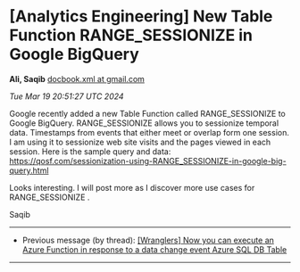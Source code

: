 








[Analytics Engineering] New Table Function RANGE\_SESSIONIZE in Google BigQuery
===============================================================================


**Ali, Saqib**
[docbook.xml at gmail.com](mailto:wranglers%40analyticsengineering.net?Subject=Re%3A%20%5BWranglers%5D%20New%20Table%20Function%20RANGE_SESSIONIZE%20in%20Google%20BigQuery&In-Reply-To=%3CCABDm0O92sLj5Xfn9Kc6KDxkEuXmPuc9x1CNVBh6cXaoY3Y7jwQ%40mail.gmail.com%3E "[Wranglers] New Table Function RANGE_SESSIONIZE in Google BigQuery")   

*Tue Mar 19 20:51:27 UTC 2024*  

Google recently added a new Table Function called RANGE\_SESSIONIZE to
Google BigQuery. RANGE\_SESSIONIZE allows you to sessionize temporal data.
Timestamps from events that either meet or overlap form one session. I am
using it to sessionize web site visits and the pages viewed in each
session. Here is the sample query and data:
<https://qosf.com/sessionization-using-RANGE_SESSIONIZE-in-google-big-query.html>

Looks interesting. I will post more as I discover more use cases for
RANGE\_SESSIONIZE .

Saqib
  
  




---


* Previous message (by thread): [[Wranglers] Now you can execute an Azure Function in response to a data change event Azure SQL DB Table](000021.html)




---


  




